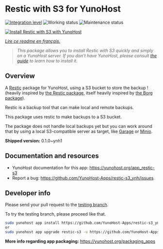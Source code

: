 <!--
N.B.: This README was automatically generated by https://github.com/YunoHost/apps/tree/master/tools/README-generator
It shall NOT be edited by hand.
-->

# Restic with S3 for YunoHost

[![Integration level](https://dash.yunohost.org/integration/restic-s3.svg)](https://dash.yunohost.org/appci/app/restic-s3) ![Working status](https://ci-apps.yunohost.org/ci/badges/restic-s3.status.svg) ![Maintenance status](https://ci-apps.yunohost.org/ci/badges/restic-s3.maintain.svg)

[![Install Restic with S3 with YunoHost](https://install-app.yunohost.org/install-with-yunohost.svg)](https://install-app.yunohost.org/?app=restic-s3)

*[Lire ce readme en français.](./README_fr.md)*

> *This package allows you to install Restic with S3 quickly and simply on a YunoHost server.
If you don't have YunoHost, please consult [the guide](https://yunohost.org/#/install) to learn how to install it.*

## Overview

A [Restic](https://restic.net/) package for YunoHost, using a S3 bucket to store the backup ! (heavily inspired by [the Restic package](https://github.com/YunoHost-Apps/restic_ynh), itself heavily inspired by [the Borg package](https://github.com/YunoHost-Apps/borg_ynh)).

Restic is a backup tool that can make local and remote backups.

This package uses restic to make backups to a S3 bucket.

The package does not handle local backups yet but you can work around that by using a local S3-compatible server as target, like [Garage](https://github.com/YunoHost-Apps/garage_ynh) or [Minio](https://github.com/YunoHost-Apps/minio_ynh).


**Shipped version:** 0.1.0~ynh1
## Documentation and resources

* YunoHost documentation for this app: <https://yunohost.org/app_restic-s3>
* Report a bug: <https://github.com/YunoHost-Apps/restic-s3_ynh/issues>

## Developer info

Please send your pull request to the [testing branch](https://github.com/YunoHost-Apps/restic-s3_ynh/tree/testing).

To try the testing branch, please proceed like that.

``` bash
sudo yunohost app install https://github.com/YunoHost-Apps/restic-s3_ynh/tree/testing --debug
or
sudo yunohost app upgrade restic-s3 -u https://github.com/YunoHost-Apps/restic-s3_ynh/tree/testing --debug
```

**More info regarding app packaging:** <https://yunohost.org/packaging_apps>
